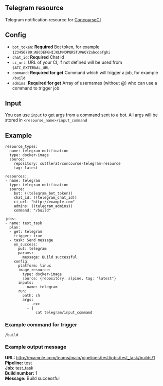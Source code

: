 ## Telegram resource
Telegram notification resource for [ConcourseCI](https://github.com/concourse/concourse)

## Config
* `bot_token`: **Required** Bot token, for example `123456789:ABCDEFGHIJKLMNOPQRSTUVWQYZabcdefghi`
* `chat_id`: **Required** Chat id
* `ci_url`: URL of your CI, if not defined will be used from `$ATC_EXTERNAL_URL`
* `command`: **Required for get** Command which will trigger a job, for example `/build`
* `admins`: **Required for get** Array of usernames (without @) who can use a command to trigger job

## Input
You can use `input` to get args from a command sent to a bot.
All args will be stored in `<resourse_name>/input_command`

## Example
```
resource_types:
- name: telegram-notification
  type: docker-image
  source:
    repository: cuttlerat/concourse-telegram-resource
    tag: latest

resources:
- name: telegram
  type: telegram-notification
  source:
    bot: ((telegram_bot_token))
    chat_id: ((telegram_chat_id))
    ci_url: "http://example.com"
    admins: ((telegram_admins))
    command: "/build"

jobs:
- name: test_task
  plan:
  - get: telegram
    trigger: true
  - task: Send message
    on_success:
      put: telegram
      params:
        message: Build successful
    config:
      platform: linux
      image_resource:
        type: docker-image
        source: {repository: alpine, tag: "latest"}
      inputs:
        - name: telegram
      run:
        path: sh
        args:
          - -exc
          - |
              cat telegram/input_command
```

### Example command for trigger
`/build`

### Example output message
**URL:** http://example.com/teams/main/pipelines/test/jobs/test_task/builds/1  
**Pipeline:** test  
**Job:** test_task  
**Build number:** 1  
**Message:** Build successful  
